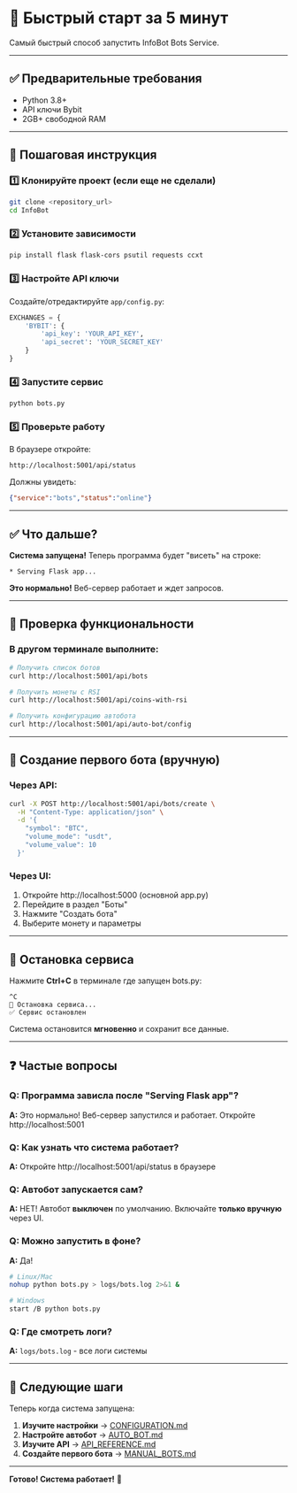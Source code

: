 # 🚀 Быстрый старт за 5 минут

Самый быстрый способ запустить InfoBot Bots Service.

---

## ✅ Предварительные требования

- Python 3.8+
- API ключи Bybit
- 2GB+ свободной RAM

---

## 📝 Пошаговая инструкция

### 1️⃣ Клонируйте проект (если еще не сделали)
```bash
git clone <repository_url>
cd InfoBot
```

### 2️⃣ Установите зависимости
```bash
pip install flask flask-cors psutil requests ccxt
```

### 3️⃣ Настройте API ключи

Создайте/отредактируйте `app/config.py`:
```python
EXCHANGES = {
    'BYBIT': {
        'api_key': 'YOUR_API_KEY',
        'api_secret': 'YOUR_SECRET_KEY'
    }
}
```

### 4️⃣ Запустите сервис
```bash
python bots.py
```

### 5️⃣ Проверьте работу
В браузере откройте:
```
http://localhost:5001/api/status
```

Должны увидеть:
```json
{"service":"bots","status":"online"}
```

---

## ✅ Что дальше?

**Система запущена!** Теперь программа будет "висеть" на строке:
```
* Serving Flask app...
```

**Это нормально!** Веб-сервер работает и ждет запросов.

---

## 🧪 Проверка функциональности

### В другом терминале выполните:

```bash
# Получить список ботов
curl http://localhost:5001/api/bots

# Получить монеты с RSI
curl http://localhost:5001/api/coins-with-rsi

# Получить конфигурацию автобота
curl http://localhost:5001/api/auto-bot/config
```

---

## 🤖 Создание первого бота (вручную)

### Через API:
```bash
curl -X POST http://localhost:5001/api/bots/create \
  -H "Content-Type: application/json" \
  -d '{
    "symbol": "BTC",
    "volume_mode": "usdt",
    "volume_value": 10
  }'
```

### Через UI:
1. Откройте http://localhost:5000 (основной app.py)
2. Перейдите в раздел "Боты"
3. Нажмите "Создать бота"
4. Выберите монету и параметры

---

## 🛑 Остановка сервиса

Нажмите **Ctrl+C** в терминале где запущен bots.py:
```
^C
🛑 Остановка сервиса...
✅ Сервис остановлен
```

Система остановится **мгновенно** и сохранит все данные.

---

## ❓ Частые вопросы

### Q: Программа зависла после "Serving Flask app"?
**A:** Это нормально! Веб-сервер запустился и работает. Откройте http://localhost:5001

### Q: Как узнать что система работает?
**A:** Откройте http://localhost:5001/api/status в браузере

### Q: Автобот запускается сам?
**A:** НЕТ! Автобот **выключен** по умолчанию. Включайте **только вручную** через UI.

### Q: Можно запустить в фоне?
**A:** Да! 
```bash
# Linux/Mac
nohup python bots.py > logs/bots.log 2>&1 &

# Windows
start /B python bots.py
```

### Q: Где смотреть логи?
**A:** `logs/bots.log` - все логи системы

---

## 🎯 Следующие шаги

Теперь когда система запущена:

1. **Изучите настройки** → [CONFIGURATION.md](CONFIGURATION.md)
2. **Настройте автобот** → [AUTO_BOT.md](AUTO_BOT.md)
3. **Изучите API** → [API_REFERENCE.md](API_REFERENCE.md)
4. **Создайте первого бота** → [MANUAL_BOTS.md](MANUAL_BOTS.md)

---

**Готово! Система работает!** 🎉
